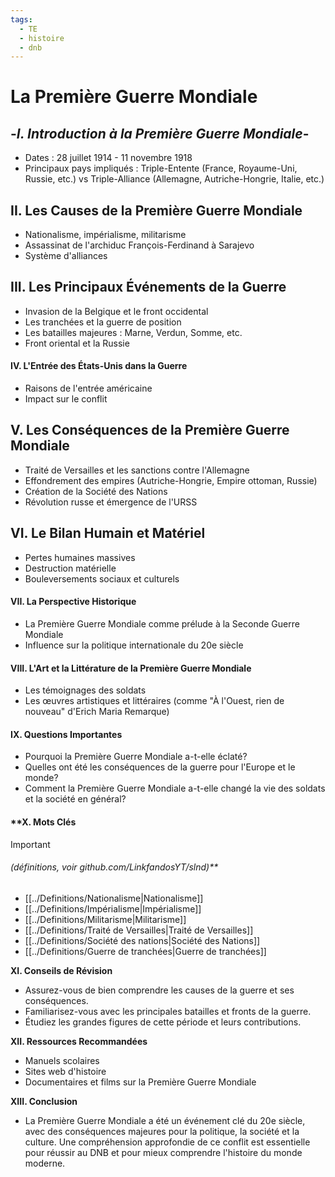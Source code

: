 ```yaml
---
tags:
  - TE
  - histoire
  - dnb
---
```

# La Première Guerre Mondiale
## -_**I. Introduction à la Première Guerre Mondiale**_-

- Dates : 28 juillet 1914 - 11 novembre 1918
- Principaux pays impliqués : Triple-Entente (France, Royaume-Uni, Russie, etc.) vs Triple-Alliance (Allemagne, Autriche-Hongrie, Italie, etc.)

## **II. Les Causes de la Première Guerre Mondiale**

- Nationalisme, impérialisme, militarisme
- Assassinat de l'archiduc François-Ferdinand à Sarajevo
- Système d'alliances

## **III. Les Principaux Événements de la Guerre**

- Invasion de la Belgique et le front occidental
- Les tranchées et la guerre de position
- Les batailles majeures : Marne, Verdun, Somme, etc.
- Front oriental et la Russie

#### **IV. L'Entrée des États-Unis dans la Guerre**

- Raisons de l'entrée américaine
- Impact sur le conflit

## **V. Les Conséquences de la Première Guerre Mondiale**

- Traité de Versailles et les sanctions contre l'Allemagne
- Effondrement des empires (Autriche-Hongrie, Empire ottoman, Russie)
- Création de la Société des Nations
- Révolution russe et émergence de l'URSS

## **VI. Le Bilan Humain et Matériel**

- Pertes humaines massives
- Destruction matérielle
- Bouleversements sociaux et culturels

#### **VII. La Perspective Historique**

- La Première Guerre Mondiale comme prélude à la Seconde Guerre Mondiale
- Influence sur la politique internationale du 20e siècle

#### **VIII. L'Art et la Littérature de la Première Guerre Mondiale**

- Les témoignages des soldats
- Les œuvres artistiques et littéraires (comme "À l'Ouest, rien de nouveau" d'Erich Maria Remarque)

#### **IX. Questions Importantes**

- Pourquoi la Première Guerre Mondiale a-t-elle éclaté?
- Quelles ont été les conséquences de la guerre pour l'Europe et le monde?
- Comment la Première Guerre Mondiale a-t-elle changé la vie des soldats et la société en général?

#### **X. Mots Clés
> [!important] 
> ###### (définitions, voir github.com/LinkfandosYT/slnd)** 
- [[../Definitions/Nationalisme|Nationalisme]]
- [[../Definitions/Impérialisme|Impérialisme]]
- [[../Definitions/Militarisme|Militarisme]]
- [[../Definitions/Traité de Versailles|Traité de Versailles]]
- [[../Definitions/Société des nations|Société des Nations]]
- [[../Definitions/Guerre de tranchées|Guerre de tranchées]]

**XI. Conseils de Révision**

- Assurez-vous de bien comprendre les causes de la guerre et ses conséquences.
- Familiarisez-vous avec les principales batailles et fronts de la guerre.
- Étudiez les grandes figures de cette période et leurs contributions.

**XII. Ressources Recommandées**

- Manuels scolaires
- Sites web d'histoire
- Documentaires et films sur la Première Guerre Mondiale

**XIII. Conclusion**

- La Première Guerre Mondiale a été un événement clé du 20e siècle, avec des conséquences majeures pour la politique, la société et la culture. Une compréhension approfondie de ce conflit est essentielle pour réussir au DNB et pour mieux comprendre l'histoire du monde moderne.